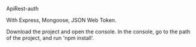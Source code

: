 ApiRest-auth

With Express, Mongoose, JSON Web Token.

Download the project and open the console.
In the console, go to the path of the project, and run 'npm install'.




